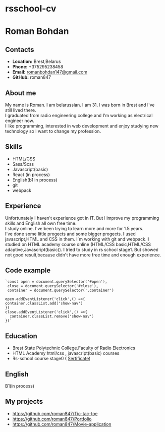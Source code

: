 # rsschool-cv

# Roman Bohdan

## Contacts

- **Location:** Brest,Belarus
- **Phone:** +375295238458
- **Email:** romanbohdan147@gmail.com
- **GitHub:** roman847

## About me

My name is Roman. I am belarussian. I am 31. I was born in Brest and I've still lived there.  
I graduated from radio engineering college and I'm working as electrical engineer now.  
I like programming, interested in web development and enjoy studying new technology so I want to change my profession.

## Skills

- HTML/CSS
- Sass/Scss
- Javascript(basic)
- React (in process)
- English(b1 in process)
- git
- webpack

## Experience

Unfortunately I haven't experience got in IT. But I improve my programming skills and English all own free time.  
I study online. I've been trying to learn more and more for 1.5 years.  
I've done some little progects and some bigger progects. I used javascript,HTML and CSS in them. I`m working with git and webpack. I studied on HTML academy course online (HTML/CSS basic,HTML/CSS adaptive,Javascript(basic)). I tried to study in rs school stage1. But showed not good result,because didn't have more free time and enough experience.

## Code example

    `const open = document.querySelector('#open'),
     close = document.querySelector('#close'),
     container = document.querySelector('.container')

    open.addEventListener('click',() =>{
    container.classList.add('show-nav')
    })
    close.addEventListener('click',() =>{
      container.classList.remove('show-nav')
    })`

## Education

- Brest State Polytechnic College.Faculty of Radio Electronics
- HTML Academy html/css , javascript(basic) courses
- Rs-school course stage0 ( [Sertificate](https://app.rs.school/certificate/wu37vhq4))

## English

B1(in process)

## My projects

- https://github.com/roman847/Tic-tac-toe
- https://github.com/roman847/Portfolio
- https://github.com/roman847/Movie-application

